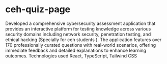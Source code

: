 # ceh-quiz-page
Developed a comprehensive cybersecurity assessment application that provides an interactive platform for testing knowledge across various security domains including network security, penetration testing, and ethical hacking (Specially for ceh students ). The application features over 170 professionally curated questions with real-world scenarios, offering immediate feedback and detailed explanations to enhance learning outcomes. Technologies used React, TypeScript, Tailwind CSS
